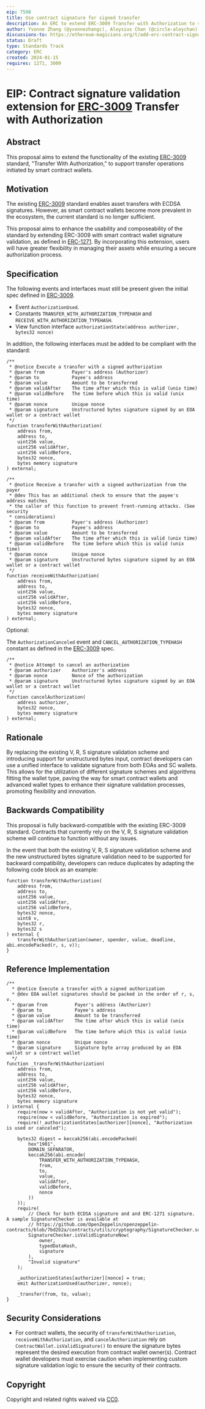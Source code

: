 ```yaml
---
eip: 7598
title: Use contract signature for signed transfer
description: An ERC to extend ERC-3009 Transfer with Authorization to support ERC-1271 signature validation.
author: Yvonne Zhang (@yvonnezhangc), Aloysius Chan (@circle-aloychan)
discussions-to: https://ethereum-magicians.org/t/add-erc-contract-signature-validation-extension-for-erc-3009-transfer-with-authorization/18158
status: Draft
type: Standards Track
category: ERC
created: 2024-01-15
requires: 1271, 3009
---
```


# EIP: Contract signature validation extension for [ERC-3009](./eip-3009.md) Transfer with Authorization

## Abstract

This proposal aims to extend the functionality of the existing [ERC-3009](./eip-3009.md) standard, "Transfer With Authorization," to support transfer operations initiated by smart contract wallets. 

## Motivation

The existing [ERC-3009](./eip-3009.md) standard enables asset transfers with ECDSA signatures. However, as smart contract wallets become more prevalent in the ecosystem, the current standard is no longer sufficient. 

This proposal aims to enhance the usability and composeability of the standard by extending ERC-3009 with smart contract wallet signature validation, as defined in [ERC-1271](./eip-1271.md). By incorporating this extension, users will have greater flexibility in managing their assets while ensuring a secure authorization process.

## Specification

The following events and interfaces must still be present given the initial spec defined in [ERC-3009](./eip-3009.md).
- Event `AuthorizationUsed`.
- Constants `TRANSFER_WITH_AUTHORIZATION_TYPEHASH` and `RECEIVE_WITH_AUTHORIZATION_TYPEHASH`.
- View function interface `authorizationState(address authorizer, bytes32 nonce)`

In addition, the following interfaces must be added to be compliant with the standard:

```
/**
 * @notice Execute a transfer with a signed authorization
 * @param from          Payer's address (Authorizer)
 * @param to            Payee's address
 * @param value         Amount to be transferred
 * @param validAfter    The time after which this is valid (unix time)
 * @param validBefore   The time before which this is valid (unix time)
 * @param nonce         Unique nonce
 * @param signature     Unstructured bytes signature signed by an EOA wallet or a contract wallet
 */
function transferWithAuthorization(
    address from,
    address to,
    uint256 value,
    uint256 validAfter,
    uint256 validBefore,
    bytes32 nonce,
    bytes memory signature
) external;

/**
 * @notice Receive a transfer with a signed authorization from the payer
 * @dev This has an additional check to ensure that the payee's address matches
 * the caller of this function to prevent front-running attacks. (See security
 * considerations)
 * @param from          Payer's address (Authorizer)
 * @param to            Payee's address
 * @param value         Amount to be transferred
 * @param validAfter    The time after which this is valid (unix time)
 * @param validBefore   The time before which this is valid (unix time)
 * @param nonce         Unique nonce
 * @param signature     Unstructured bytes signature signed by an EOA wallet or a contract wallet
 */
function receiveWithAuthorization(
    address from,
    address to,
    uint256 value,
    uint256 validAfter,
    uint256 validBefore,
    bytes32 nonce,
    bytes memory signature
) external;
```

Optional:

The `AuthorizationCanceled` event and `CANCEL_AUTHORIZATION_TYPEHASH` constant as defined in the [ERC-3009](./eip-3009.md) spec.

```
/**
 * @notice Attempt to cancel an authorization
 * @param authorizer    Authorizer's address
 * @param nonce         Nonce of the authorization
 * @param signature     Unstructured bytes signature signed by an EOA wallet or a contract wallet
 */
function cancelAuthorization(
    address authorizer,
    bytes32 nonce,
    bytes memory signature
) external;
```

## Rationale

By replacing the existing V, R, S signature validation scheme and introducing support for unstructured bytes input, contract developers can use a unified interface to validate signature from both EOAs and SC wallets. This allows for the utilization of different signature schemes and algorithms fitting the wallet type, paving the way for smart contract wallets and advanced wallet types to enhance their signature validation processes, promoting flexibility and innovation.


## Backwards Compatibility

This proposal is fully backward-compatible with the existing ERC-3009 standard. Contracts that currently rely on the V, R, S signature validation scheme will continue to function without any issues.

In the event that both the existing V, R, S signature validation scheme and the new unstructured bytes signature validation need to be supported for backward compatibility, developers can reduce duplicates by adapting the following code block as an example:

```
function transferWithAuthorization(
    address from,
    address to,
    uint256 value,
    uint256 validAfter,
    uint256 validBefore,
    bytes32 nonce,
    uint8 v,
    bytes32 r,
    bytes32 s
) external {
    transferWithAuthorization(owner, spender, value, deadline, abi.encodePacked(r, s, v));
}
```

## Reference Implementation

```
/**
  * @notice Execute a transfer with a signed authorization
  * @dev EOA wallet signatures should be packed in the order of r, s, v.
  * @param from          Payer's address (Authorizer)
  * @param to            Payee's address
  * @param value         Amount to be transferred
  * @param validAfter    The time after which this is valid (unix time)
  * @param validBefore   The time before which this is valid (unix time)
  * @param nonce         Unique nonce
  * @param signature     Signature byte array produced by an EOA wallet or a contract wallet
  */
function _transferWithAuthorization(
    address from,
    address to,
    uint256 value,
    uint256 validAfter,
    uint256 validBefore,
    bytes32 nonce,
    bytes memory signature
) internal {
    require(now > validAfter, "Authorization is not yet valid");
    require(now < validBefore, "Authorization is expired");
    require(!_authorizationStates[authorizer][nonce], "Authorization is used or canceled");

    bytes32 digest = keccak256(abi.encodePacked(
        hex"1901",
        DOMAIN_SEPARATOR,
        keccak256(abi.encode(
            TRANSFER_WITH_AUTHORIZATION_TYPEHASH,
            from,
            to,
            value,
            validAfter,
            validBefore,
            nonce
        ))
    ));
    require(
        // Check for both ECDSA signature and and ERC-1271 signature. A sample SignatureChecker is available at
        // https://github.com/OpenZeppelin/openzeppelin-contracts/blob/7bd2b2a/contracts/utils/cryptography/SignatureChecker.sol
        SignatureChecker.isValidSignatureNow(
            owner,
            typedDataHash,
            signature
        ),
        "Invalid signature"
    );

    _authorizationStates[authorizer][nonce] = true;
    emit AuthorizationUsed(authorizer, nonce);
    
    _transfer(from, to, value);
}
```

## Security Considerations

- For contract wallets, the security of `transferWithAuthorization`, `receiveWithAuthorization`, and `cancelAuthorization` rely on `ContractWallet.isValidSignature()` to ensure the signature bytes represent the desired execution from contract wallet owner(s). Contract wallet developers must exercise caution when implementing custom signature validation logic to ensure the security of their contracts. 

## Copyright

Copyright and related rights waived via [CC0](../LICENSE.md).

